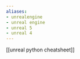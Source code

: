 ```yaml
---
aliases:
- unrealengine
- unreal engine
- unreal 5
- unreal 4
---
```


[[unreal python cheatsheet]]

